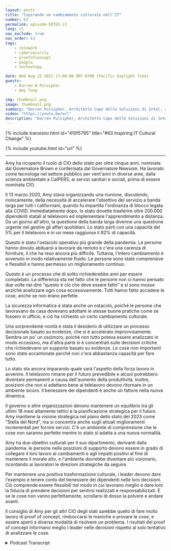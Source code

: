 ```yaml
---
layout: posts
title: "Ispirando un cambiamento culturale nell'IT"
number: 63
permalink: episode-EDT63-it
lang: it
nav_exclude: true
nav_order: 63
tags:
    - telework
    - cybersecurity
    - proofofconcept
    - people
    - technology

date: Wed Aug 25 2021 17:00:00 GMT-0700 (Pacific Daylight Time)
guests:
    - Darren W Pulsipher
    - Amy Tong

img: thumbnail.png
image: thumbnail.png
summary: "Darren Pulsipher, Architetto Capo delle Soluzioni di Intel, discute il cambiamento culturale stimolante con Amy Tong, CIO dello stato della California, nel periodo successivo alla pandemia di COVID."
video: "https://youtu.be/url"
description: "Darren Pulsipher, Architetto Capo delle Soluzioni di Intel, discute il cambiamento culturale stimolante con Amy Tong, CIO dello stato della California, nel periodo successivo alla pandemia di COVID."
---
```


<div>
{% include transistor.html id="410f5795" title="#63 Inspiring IT Cultural Change" %}

{% include youtube.html id="url" %}
</div>

---

Amy ha ricoperto il ruolo di CIO dello stato per oltre cinque anni, nominata dal Governatore Brown e confermata dal Governatore Newsom. Ha lavorato come tecnologa nel settore pubblico per vent'anni in diverse aree, dalla scienza ambientale a CalPERS, ai servizi sanitari e sociali, prima di essere nominata CIO.

Il 13 marzo 2020, Amy stava organizzando una riunione, discutendo, ironicamente, della necessità di accelerare l'obiettivo del servizio a banda larga per tutti i californiani, quando fu impartita l'ordinanza di blocco legata alla COVID. Immediatamente dopo, lo stato dovette trasferire oltre 200.000 dipendenti statali al telelavoro ed implementare l'apprendimento a distanza. Da un giorno all'altro, la questione della banda larga divenne una questione urgente nel gestire gli affari quotidiani. Lo stato partì con una capacità del 5% per il telelavoro e in un mese raggiunse il 92% di capacità.

Questo è stato l'ostacolo operativo più grande della pandemia. Le persone hanno dovuto abituarsi a lavorare da remoto e c'era una carenza di forniture, il che ha reso ancora più difficile. Tuttavia, l'intero cambiamento è avvenuto in modo relativamente fluido. Le persone sono state comprensive e flessibili e hanno permesso un miglioramento continuo.

Questo è un processo che di solito richiederebbe anni per essere completato. La differenza sta nel fatto che le persone non ci hanno pensato due volte nel dire "questo è ciò che deve essere fatto" e si sono mosse anziché analizzare ogni cosa eccessivamente. Tutti hanno fatto accadere le cose, anche se non erano perfette.

La sicurezza informatica è stata anche un ostacolo, poiché le persone che lavoravano da casa dovevano adottare le stesse buone pratiche come se fossero in ufficio, e ciò ha richiesto un certo cambiamento culturale.

Una sorprendente novità è stata il desiderio di utilizzare un processo decisionale basato su evidenze, che si è accelerato improvvisamente. Sembra un po' un ossimoro, poiché non tutto poteva essere analizzato in modo eccessivo, ma d'altra parte si è concentrati sulle decisioni critiche che richiedevano un supporto basato su evidenze. Le cose non importanti sono state accantonate perché non c'era abbastanza capacità per fare tutto.

Lo stato sta ancora imparando quale sarà l'aspetto della forza lavoro in avvenire. Il telelavoro rimane per il futuro prevedibile e alcuni potrebbero diventare permanenti a causa dell'aumento della produttività. Inoltre, posizioni che non si adattano bene al telelavoro devono ritornare in un ambiente sicuro. Il benessere dei dipendenti è anche un fattore nella nuova dinamica.

Il governo e altre organizzazioni devono mantenere un equilibrio tra gli ultimi 18 mesi altamente tattici e la pianificazione strategica per il futuro. Amy mantiene la visione strategica nel piano dello stato del 2023 come "Stella del Nord", ma si concentra anche sugli attuali miglioramenti incrementali per fornire servizi. C'è un ambiente di comprensione che le cose non saranno perfette mentre lo stato si adatta a una nuova normalità.

Amy ha due obiettivi culturali per il suo dipartimento, derivanti dalla pandemia: le persone nelle posizioni di supporto devono essere in grado di collegare il loro lavoro ai cambiamenti e agli impatti positivi al fine di mantenere il morale alto, e l'ambiente dovrebbe diventare più visionario, ricordando ai lavoratori le direzioni strategiche da seguire.

Per mantenere una positiva trasformazione culturale, i leader devono dare l'esempio e tenere conto del benessere dei dipendenti nelle loro decisioni. Ciò comprende essere flessibili nel modo in cui lavorano meglio e dare loro la fiducia di prendere decisioni per sentirsi realizzati e responsabilizzati. E se le cose non vanno perfettamente, scrollarsi di dosso la polvere e andare avanti.

Il consiglio di Amy per gli altri CIO degli stati sarebbe quello di fare molto lavoro di proof of concept, rimboccarsi le maniche e provare le cose, e essere aperti a diverse modalità di risolvere un problema. I risultati del proof of concept informano meglio i leader nelle decisioni rispetto al solo tentativo di analizzare le cose.



<details>
<summary> Podcast Transcript </summary>

<p></p>

</details>
